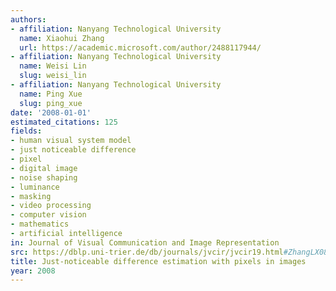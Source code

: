 ```yaml
---
authors:
- affiliation: Nanyang Technological University
  name: Xiaohui Zhang
  url: https://academic.microsoft.com/author/2488117944/
- affiliation: Nanyang Technological University
  name: Weisi Lin
  slug: weisi_lin
- affiliation: Nanyang Technological University
  name: Ping Xue
  slug: ping_xue
date: '2008-01-01'
estimated_citations: 125
fields:
- human visual system model
- just noticeable difference
- pixel
- digital image
- noise shaping
- luminance
- masking
- video processing
- computer vision
- mathematics
- artificial intelligence
in: Journal of Visual Communication and Image Representation
src: https://dblp.uni-trier.de/db/journals/jvcir/jvcir19.html#ZhangLX08
title: Just-noticeable difference estimation with pixels in images
year: 2008
---
```

